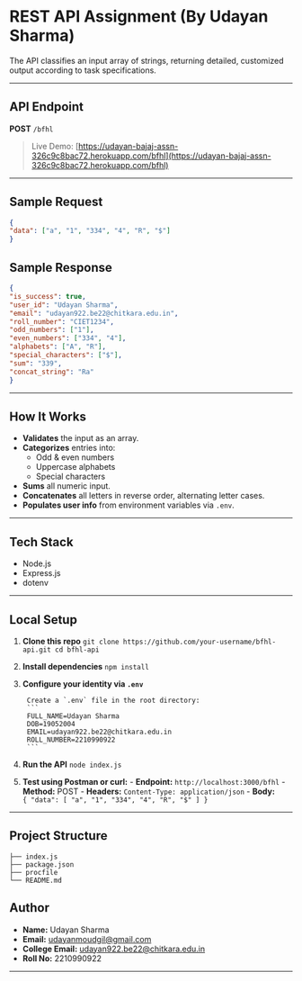 # REST API Assignment (By Udayan Sharma)

The API classifies an input array of strings, returning detailed, customized output according to task specifications.

---

## API Endpoint

**POST** `/bfhl`

> Live Demo: [https://udayan-bajaj-assn-326c9c8bac72.herokuapp.com/bfhl](https://udayan-bajaj-assn-326c9c8bac72.herokuapp.com/bfhl)  

---

## Sample Request

```json
{
"data": ["a", "1", "334", "4", "R", "$"]
}
```

## Sample Response

```json
{
"is_success": true,
"user_id": "Udayan Sharma",
"email": "udayan922.be22@chitkara.edu.in",
"roll_number": "CIET1234",
"odd_numbers": ["1"],
"even_numbers": ["334", "4"],
"alphabets": ["A", "R"],
"special_characters": ["$"],
"sum": "339",
"concat_string": "Ra"
}
```

---

## How It Works

- **Validates** the input as an array.
- **Categorizes** entries into:  
    - Odd & even numbers  
    - Uppercase alphabets  
    - Special characters  
- **Sums** all numeric input.
- **Concatenates** all letters in reverse order, alternating letter cases.
- **Populates user info** from environment variables via `.env`.

---

## Tech Stack

- Node.js
- Express.js
- dotenv

---

## Local Setup

1. **Clone this repo**
        ```
        git clone https://github.com/your-username/bfhl-api.git
        cd bfhl-api
        ```

2. **Install dependencies**
        ```
        npm install
        ```

3. **Configure your identity via `.env`**

        Create a `.env` file in the root directory:
        ```
        FULL_NAME=Udayan Sharma
        DOB=19052004
        EMAIL=udayan922.be22@chitkara.edu.in
        ROLL_NUMBER=2210990922
        ```

4. **Run the API**
        ```
        node index.js
        ```

5. **Test using Postman or curl:**
        - **Endpoint:** `http://localhost:3000/bfhl`
        - **Method:** POST
        - **Headers:** `Content-Type: application/json`
        - **Body:**  
            ```
            {
                "data": [ "a", "1", "334", "4", "R", "$" ]
            }
            ```

---

## Project Structure

```
├── index.js 
├── package.json 
├── procfile
└── README.md 
```

## Author

- **Name:** Udayan Sharma
- **Email:** udayanmoudgil@gmail.com
- **College Email:** udayan922.be22@chitkara.edu.in
- **Roll No:** 2210990922

---
